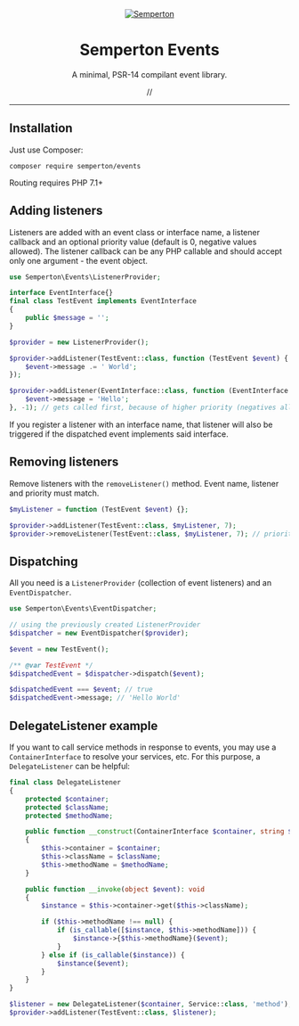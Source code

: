 <div align="center">
<a href="https://github.com/semperton">
<img src="https://avatars0.githubusercontent.com/u/76976189?s=140" alt="Semperton">
</a>
<h1>Semperton Events</h1>
<p>A minimal, PSR-14 compilant event library.</p>
//
</div>

<hr>

## Installation

Just use Composer:

```
composer require semperton/events
```
Routing requires PHP 7.1+

## Adding listeners

Listeners are added with an event class or interface name, a listener callback and an optional priority value (default is 0, negative values allowed). The listener callback can be any PHP callable and should accept only one argument - the event object.
```php
use Semperton\Events\ListenerProvider;

interface EventInterface{}
final class TestEvent implements EventInterface
{
	public $message = '';
}

$provider = new ListenerProvider();

$provider->addListener(TestEvent::class, function (TestEvent $event) {
	$event->message .= ' World';
});

$provider->addListener(EventInterface::class, function (EventInterface $event) {
	$event->message = 'Hello';
}, -1); // gets called first, because of higher priority (negatives allowed)
```
If you register a listener with an interface name, that listener will also be triggered if the dispatched event implements said interface.

## Removing listeners

Remove listeners with the ```removeListener()``` method. Event name, listener and priority must match.
```php
$myListener = function (TestEvent $event) {};

$provider->addListener(TestEvent::class, $myListener, 7);
$provider->removeListener(TestEvent::class, $myListener, 7); // priority must match too
```

## Dispatching

All you need is a ```ListenerProvider``` (collection of event listeners) and an ```EventDispatcher```.
```php
use Semperton\Events\EventDispatcher;

// using the previously created ListenerProvider
$dispatcher = new EventDispatcher($provider);

$event = new TestEvent();

/** @var TestEvent */
$dispatchedEvent = $dispatcher->dispatch($event);

$dispatchedEvent === $event; // true
$dispatchedEvent->message; // 'Hello World'
```

## DelegateListener example

If you want to call service methods in response to events, you may use a ```ContainerInterface``` to resolve your services, etc. For this purpose, a ```DelegateListener``` can be helpful:
```php
final class DelegateListener
{
	protected $container;
	protected $className;
	protected $methodName;

	public function __construct(ContainerInterface $container, string $className, ?string $methodName = null)
	{
		$this->container = $container;
		$this->className = $className;
		$this->methodName = $methodName;
	}

	public function __invoke(object $event): void
	{
		$instance = $this->container->get($this->className);

		if ($this->methodName !== null) {
			if (is_callable([$instance, $this->methodName])) {
				$instance->{$this->methodName}($event);
			}
		} else if (is_callable($instance)) {
			$instance($event);
		}
	}
}

$listener = new DelegateListener($container, Service::class, 'method');
$provider->addListener(TestEvent::class, $listener);
```